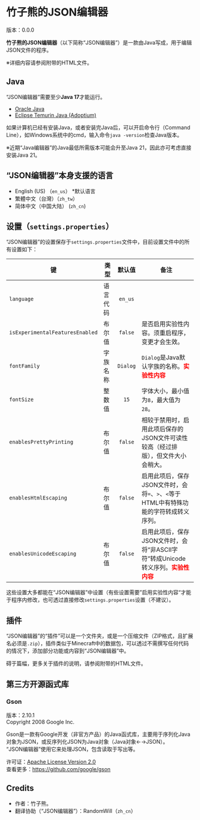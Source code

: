 # 竹子熊的JSON编辑器
版本：0.0.0

**竹子熊的JSON编辑器**（以下简称“JSON编辑器”）是一款由Java写成，用于编辑JSON文件的程序。

※详细内容请参阅附带的HTML文件。

## Java
“JSON编辑器”需要至少**Java 17**才能运行。
- [Oracle Java](https://www.oracle.com/java/tectnologies/downloads)
- [Eclipse Temurin Java (Adoptium)](https://adoptium.net/temurin/releases/?version=17)

如果计算机已经有安装Java，或者安装完Java后，可以开启命令行（Command Line），如Windows系统中的cmd，输入命令`java -version`检查Java版本。

※近期“Java编辑器”的Java最低所需版本可能会升至Java 21，因此亦可考虑直接安装Java 21。

## “JSON编辑器”本身支援的语言
- English (US) （`en_us`） *默认语言
- 繁體中文（台灣）（`zh_tw`）
- 简体中文（中国大陆） (`zh_cn`) 

## 设置（`settings.properties`）
“JSON编辑器”的设置保存于`settings.properties`文件中，目前设置文件中的所有设置如下：

| 键                               | 类型   |   默认值    | 备注                                                                       |
|---------------------------------|------|:--------:|--------------------------------------------------------------------------|
| `language`                      | 语言代码 | `en_us`  |                                                                          |
| `isExperimentalFeaturesEnabled` | 布尔值  | `false`  | 是否启用实验性内容。须重启程序，变更才会生效。                                                  |
| `fontFamily`                    | 字族名称 | `Dialog` | `Dialog`是Java默认字族的名称。<b style="color:red">实验性内容</b>                      |
| `fontSize`                      | 整数值  |   `15`   | 字体大小，最小值为`8`，最大值为`28`。                                                   |
| `enablesPrettyPrinting`         | 布尔值  | `false`  | 相较于禁用时，启用此项后保存的JSON文件可读性较高（经过排版），但文件大小会稍大。                               |
| `enablesHtmlEscaping`           | 布尔值  | `false`  | 启用此项后，保存JSON文件时，会将`=`、`>`、`<`等于HTML中有特殊功能的字符转成转义序列。                      |
| `enablesUnicodeEscaping`        | 布尔值  | `false`  | 启用此项后，保存JSON文件时，会将“非ASCII字符”转成Unicode转义序列。<b style="color:red">实验性内容</b> |

这些设置大多都能在“JSON编辑器”中设置（有些设置需要”启用实验性内容“才能于程序内修改，也可透过直接修改`settings.properties`设置（不建议）。

## 插件
“JSON编辑器”的“插件”可以是一个文件夹，或是一个压缩文件（ZIP格式，且扩展名必须是`.zip`），插件类似于Minecraft中的数据包，可以透过不需撰写任何代码的情况下，添加部分功能或内容到“JSON编辑器”中。

碍于篇幅，更多关于插件的说明，请参阅附带的HTML文件。

## 第三方开源函式库
### Gson
版本：2.10.1<br>
Copyright 2008 Google Inc.

Gson是一款有Google开发（非官方产品）的Java函式库，主要用于序列化Java对象为JSON，或反序列化JSON为Java对象（Java对象←→JSON）。<br>
“JSON编辑器”使用它来处理JSON，包含读取于写出等。

许可证：[Apache License Version 2.0](http://www.apache.org/licenses/LICENSE-2.0)<br>
查看更多：https://github.com/google/gson

## Credits
- 作者：竹子熊。
- 翻译协助（“JSON编辑器”）：RandomWill（`zh_cn`）